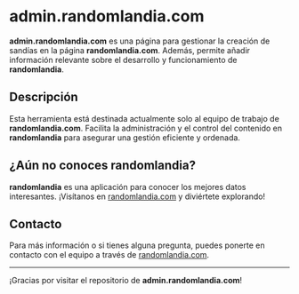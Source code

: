 # admin.randomlandia.com

**admin.randomlandia.com** es una página para gestionar la creación de sandías en la página **randomlandia.com**. Además, permite añadir información relevante sobre el desarrollo y funcionamiento de **randomlandia**.

## Descripción

Esta herramienta está destinada actualmente solo al equipo de trabajo de **randomlandia.com**. Facilita la administración y el control del contenido en **randomlandia** para asegurar una gestión eficiente y ordenada.

## ¿Aún no conoces randomlandia?

**randomlandia** es una aplicación para conocer los mejores datos interesantes. ¡Visítanos en [randomlandia.com](http://randomlandia.com) y diviértete explorando!

## Contacto

Para más información o si tienes alguna pregunta, puedes ponerte en contacto con el equipo a través de [randomlandia.com](http://randomlandia.com).

---

¡Gracias por visitar el repositorio de **admin.randomlandia.com**!
